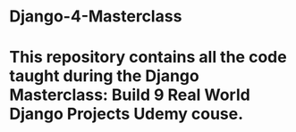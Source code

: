 # Django-4-Masterclass
# This repository contains all the code taught during the Django Masterclass: Build 9 Real World Django Projects Udemy couse.

